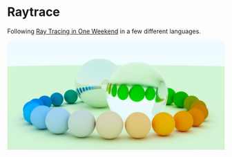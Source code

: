 Raytrace
========

Following
[Ray Tracing in One Weekend](https://in1weekend.blogspot.com/2016/01/ray-tracing-in-one-weekend.html)
in a few different languages.

![Example](./assets/ex.jpg)
